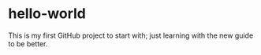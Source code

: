 # hello-world
This is my first GitHub project to start with; just learning with the new guide to be better.

